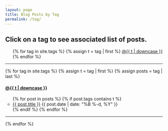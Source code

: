 ```yaml
---
layout: page
title: Blog Posts by Tag
permalink: /tag/
---
```


<h2> Click on a tag to see associated list of posts. </h2>

<ul>
{% for tag in site.tags %}
  {% assign t = tag | first %}
  <a class="tag" href="/tag/#{{t | downcase | replace:" ","-" }}">@{{ t | downcase }}</a> 
{% endfor %}
</ul>

---

{% for tag in site.tags %}
  {% assign t = tag | first %}
  {% assign posts = tag | last %}

<div class="tag">
<h4><a name="{{t | downcase | replace:" ","-" }}"></a><a class="internal" href="/tag/#{{t | downcase | replace:" ","-" }}">@{{ t | downcase }}</a></h4>

<ul>
{% for post in posts %}
  {% if post.tags contains t %}
  <li style="list-style-type:circle" >
    <a href="{{ post.url }}">{{ post.title }}</a>
    <span class="date">{{ post.date | date: "%B %-d, %Y"  }}</span> 
  </li>
  {% endif %}
{% endfor %}
</ul>
</div>

---

{% endfor %}
